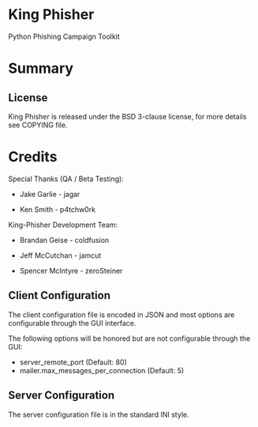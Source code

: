 # King Phisher
Python Phishing Campaign Toolkit

# Summary

## License

King Phisher is released under the BSD 3-clause license, for more details see
COPYING file.

# Credits
Special Thanks (QA / Beta Testing):

 - Jake Garlie - jagar

 - Ken Smith - p4tchw0rk

King-Phisher Development Team:

 - Brandan Geise - coldfusion

 - Jeff McCutchan - jamcut

 - Spencer McIntyre - zeroSteiner

## Client Configuration
The client configuration file is encoded in JSON and most options are configurable through the GUI interface.

The following options will be honored but are not configurable through the GUI:

* server_remote_port (Default: 80)
* mailer.max_messages_per_connection (Default: 5)

## Server Configuration
The server configuration file is in the standard INI style.
